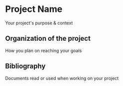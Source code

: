 # Project Name

Your project's purpose & context

## Organization of the project

How you plan on reaching your goals

## Bibliography

Documents read or used when working on your project